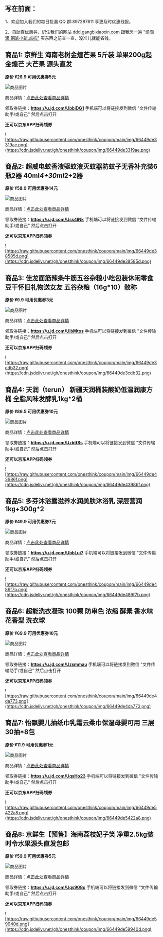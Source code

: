 ## 写在前面：

1、欢迎加入我们的每日捡漏 QQ 群:897287611 享更及时优惠线报。

2、自助查优惠券，记住我们的网站 [ddd.gangbixiaoxin.com](https://ddd.gangbixiaoxin.com) 跟我念一遍 ["滴滴滴.钢笔小新.点抗"](https://ddd.gangbixiaoxin.com) 买东西之前查一查，没准儿就能省钱。

## 商品1: 京鲜生 海南老树金煌芒果 5斤装 单果200g起 金煌芒 大芒果 源头直发

**原价 ¥26.9 可用优惠券5元**

![商品图片](http://img14.360buyimg.com/n1/jfs/t1/202868/11/41559/125459/6628dc56Ffccf0304/f72d23e9716264ca.png)

商品详情：[点击此处查看商品详情](https://union-click.jd.com/jdc?e=1003156031&amp;p=JF8BAQ8JK1olXDYCVV9cAUISAmgNHFklGVlaCgFtUQ5SQi0DBUVNGFJeSwUIFxlJX3EIGloUVA8HVVlYD0kIWipURmsUK1pGMB0vWyhRADJOcCxRHhhSXAobBEcnAl8LGlsSVAAFUldYOEpHAj8JS1pFXDYCVG4LZksWAm4NHFIWWgMyVW5dDksTBWkLEl0cWg4CZF5VD3vArtfdkerA1b_WytaKsezCitPchdMlbTYBZF5cCUkXB2gJGVslbQYyV24DZkpEBWxcEw5AM1tEUh4aXE8fbWYBHV0SWQAyVl9cCkknM19jHyBtNQReAws4TD5wU2l6WT92OltYLTgzCjRrAzpBaSEWJABpAAwvdj5tM284)

领取券链接：**https://u.jd.com/UbbiDG1** 手机端可以将链接发到微信 "文件传输助手/或自己" 然后点击打开

**还可以京东APP扫码领券**

![https://raw.githubusercontent.com/onesthink/coupon/main/img/66449de3319ae.png](https://cdn.jsdelivr.net/gh/onesthink/coupon/img/66449de3319ae.png)

## 商品2: 超威电蚊香液驱蚊液灭蚊器防蚊子无香补充装6瓶2器 40ml*4+30ml*2+2器

**原价 ¥58.9 可用优惠券14元**

![商品图片](http://img14.360buyimg.com/n1/jfs/t1/226822/10/18047/156942/66405d4cF8c150456/0c87346f867c952a.jpg)

商品详情：[点击此处查看商品详情](https://union-click.jd.com/jdc?e=1003156031&amp;p=JF8BARgJK1olXwMEU1lbCEwUC18IGloUXQAEVVlVAUonRzBQRQQlBENHFRxWFlVPRjtUBABAQlRcCEBdCUoWA2kOGlwdVAcdDRsBVXtSQRRffyxAIGVaAAhDQTBQcTp-bRJ1UQoyVW5eCUsQCmkPHVIQbQdSVQ5cWEpHAl8IG2tDMwYDVV9dCUoTAWk4GmsVWwYGUlheAUIWBmsLK1sdWjbV-eaIgvrCi9bchdPC5KHX3eKJlsMnM18LK1sUXAQCUFlcCksnM284GGtLMwdRXVkJCBtEbTJOHRtSCl4GOlhfCUoSBmg4GVoUXwQyZG4JXy1HXhwIQy5POgd7LBUecwx2Cg9jHht7X0dSPDcbVT5fQwoJQ1NsOAJhZF5t)

领取券链接：**https://u.jd.com/Uss4lNk** 手机端可以将链接发到微信 "文件传输助手/或自己" 然后点击打开

**还可以京东APP扫码领券**

![https://raw.githubusercontent.com/onesthink/coupon/main/img/66449de38585d.png](https://cdn.jsdelivr.net/gh/onesthink/coupon/img/66449de38585d.png)

## 商品3: 佳龙面筋辣条牛筋五谷杂粮小吃包装休闲零食豆干怀旧礼物送女友 五谷杂粮（16g*10）散称

**原价 ¥9.9 可用优惠券3元**

![商品图片](http://img14.360buyimg.com/n1/jfs/t1/215916/6/38041/184195/661f76f8Fd9c7fb92/b2cf6b018e59815b.jpg)

商品详情：[点击此处查看商品详情](https://union-click.jd.com/jdc?e=1003156031&amp;p=JF8BARoJK1olXwMEU1pVDEgRCl8IGlsUXQUGVFtUD0MVBV9MRANLAjZbERscSkAJHTdNTwcKBlMdBgABFksWA24IGF8VWA8FXFxbFxJSXzI4cx4QLX5qCQk9chtNUWpXbTMUB1x_AlJROEonAG4IHFITWgALUW5cWEpHAj8JS1olXQYyFTBdC0kVC28JH2sUbQYEVFpbDkgeCmwPElglXQ4FZInwsJ6dsrqAoo-L1dG784vUtJ-Ji184K1glXQcDVl5ZD0oVA184G2sWbVhsVQ1VCE0UBWZmRh0THUFbUhUzAUIeAmsKGWsXXAcAVm5tODIVVAhcZitGCU1eLlxcCkhIeRN3Exh2IGgAPSwVVStDWRNPHA5CO11eFDZtCHs)

领取券链接：**https://u.jd.com/UibMtos** 手机端可以将链接发到微信 "文件传输助手/或自己" 然后点击打开

**还可以京东APP扫码领券**

![https://raw.githubusercontent.com/onesthink/coupon/main/img/66449de3cdb32.png](https://cdn.jsdelivr.net/gh/onesthink/coupon/img/66449de3cdb32.png)

## 商品4: 天润（terun）  新疆天润桶装酸奶低温润康方桶 全脂风味发酵乳1kg*2桶

**原价 ¥86.5 可用优惠券10元**

![商品图片](http://img14.360buyimg.com/n1/jfs/t1/249419/22/8565/98306/663b2a8eFf95166ef/d7db022fa6f325cf.jpg)

商品详情：[点击此处查看商品详情](https://union-click.jd.com/jdc?e=1003156031&amp;p=JF8BARIJK1olXwMEUF9ZDk0XBl8IGl0XWgMGVFpYD3tTXDdWRGtMGENDFlVDFhNSVzMXQA4KD1heSl5cDkkQBmsIH14SQl9HCANtCStefhF0cgJwHlZJVCBYfDxcQgZJTVcZbQcyV19dD0IRBGkBHmsUDQdSVQ5cWEonA284WjUSXQEAVVhtCXsXBW8MHV0WVA8HVV9YOEsfBF_ftuPA17fX3OeJlsPAusjdkufBw44yZG5eOEsWAm0IH1wUXwYyZF5tC3tJbW5bHVgVWQFQOgMbDgtQW2YIdVMUWgYFXFltCkoWAW04K2tpOnNLFR4-aQBkWCRMWiVPDnlaIQsZfCB5ARJjezlUNGFKBg0OYzlgcRZOK1sl)

领取券链接：**https://u.jd.com/UzbtfSs** 手机端可以将链接发到微信 "文件传输助手/或自己" 然后点击打开

**还可以京东APP扫码领券**

![https://raw.githubusercontent.com/onesthink/coupon/main/img/66449de43986f.png](https://cdn.jsdelivr.net/gh/onesthink/coupon/img/66449de43986f.png)

## 商品5: 多芬沐浴露滋养水润美肤沐浴乳 深层营润1kg+300g*2

**原价 ¥49.9 可用优惠券7元**

![商品图片](http://img14.360buyimg.com/n1/jfs/t1/95463/30/41681/106288/663c8bcbFde36545e/912395614fb6d251.jpg)

商品详情：[点击此处查看商品详情](https://union-click.jd.com/jdc?e=1003156031&amp;p=JF8BARgJK1olXwMEU1ldAUkQBV8IGlodVQEEXFtYDEkRAF9MRANLAjZbERscSkAJHTdNTwcKBlMdBgABFksWAmcAHF0dWAMGVlheFxJSXzI4aFltJWRHNVo_dR8ffyRVeA0RO1ZwElJROEonAG4IHFITWgALUW5cWEpHAj8JS1olXQYyFTBbDE0TAmY4GmsVWwYGUlheAUITAWoOK1sdWjbV-eaIgvrCi9bchdPC5KHX3eKJlsMnM18LK1sUXAQCUFlcCksnM284GGtLMwdRXF5fDEMVbTJOHRtSBlYDOldUDkIXBWY4GVoUXwQyZG5bXUtDAA1-Yl1sO1BHCC0ccQpLYW9Wcwt7X0FRMT8DbExPdyl7Zw9SB0RGZF5t)

领取券链接：**https://u.jd.com/UbbLui7** 手机端可以将链接发到微信 "文件传输助手/或自己" 然后点击打开

**还可以京东APP扫码领券**

![https://raw.githubusercontent.com/onesthink/coupon/main/img/66449de489f7b.png](https://cdn.jsdelivr.net/gh/onesthink/coupon/img/66449de489f7b.png)

## 商品6: 超能洗衣凝珠 100颗 防串色 浓缩 酵素 香水味 花香型 洗衣球

**原价 ¥69.9 可用优惠券10元**

![商品图片](http://img14.360buyimg.com/n1/jfs/t1/92208/10/37242/108391/65601366F753535dc/a57277448cc9f1ff.jpg)

商品详情：[点击此处查看商品详情](https://union-click.jd.com/jdc?e=1003156031&amp;p=JF8BARgJK1olXwQBXVxaC00RAV8IGloUXgUGU1ZeAUonRzBQRQQlBENHFRxWFlVPRjtUBABAQlRcCEBdCUoWAGwMHFMWVAcdDRsBVXtKcAdrEwsXImRCHAwZCVEfUxRtQyZlUQoyVW5eCUsQCmkPHVIQbQdSVQ5cWEpHAl8IG2tDMwYDVV9cCUseAGY4GmsVWwYGUlheAUIRCm8AK1sdWjbV-eaIgvrCi9bchdPC5KHX3eKJlsMnM18LK1sUXAQCUFlcCksnM284GGtLMwdRUlxcWxwQbTJOHRtSAAFcOlhfCUoQCm04GVoUXwQyZG4KdyISZT1sYwFDCFtYMj4UYE5RVBQLaQJ7X0JaLFsfbQ1xAAxTRyF8Nn10ZF5t)

领取券链接：**https://u.jd.com/Uzsmmau** 手机端可以将链接发到微信 "文件传输助手/或自己" 然后点击打开

**还可以京东APP扫码领券**

![https://raw.githubusercontent.com/onesthink/coupon/main/img/66449de4da773.png](https://cdn.jsdelivr.net/gh/onesthink/coupon/img/66449de4da773.png)

## 商品7: 怡飘婴儿抽纸巾乳霜云柔巾保湿母婴可用 三层30抽*8包

**原价 ¥11.9 可用优惠券1元**

![商品图片](http://img14.360buyimg.com/n1/jfs/t1/165484/3/43267/67352/6629ced6F44e0867a/4462de9950337348.png)

商品详情：[点击此处查看商品详情](https://union-click.jd.com/jdc?e=1003156031&amp;p=JF8BARoJK1olXwMCVFxVCEgfBV8IGlsUXQ4FV1xZDU0TBF9MRANLAjZbERscSkAJHTdNTwcKBlMdBgABFksWA24IE1wWXwIHUlpaFxJSXzI4UiJ9WA9gPBo4VgsQfw4PHiMUPEJUNFJROEonAG4IHFITWgALUW5cWEpHAj8JS1olXQYyFTBdCkwRAmoBG2sUbQYEVFpbDkgeC28NE1wlXQ4FZInwsJ6dsrqAoo-L1dG784vUtJ-Ji184K1glXQcDVl5ZD0oVA184G2sWbVhsVQ1bC0sTBG5mRh0THUFcVRozAEoQA2kJGWsXXAcAVm5tOC5tU2xRaCleHE5KKgMWSzFSax1KHQlWP2gAVD5aCgNuUSdbbQBCP0JeDR5tCHs)

领取券链接：**https://u.jd.com/UqsHo23** 手机端可以将链接发到微信 "文件传输助手/或自己" 然后点击打开

**还可以京东APP扫码领券**

![https://raw.githubusercontent.com/onesthink/coupon/main/img/66449de5422a8.png](https://cdn.jsdelivr.net/gh/onesthink/coupon/img/66449de5422a8.png)

## 商品8: 京鲜生【预售】海南荔枝妃子笑 净重2.5kg装 时令水果源头直发包邮

**原价 ¥59.9 可用优惠券5元**

![商品图片](http://img14.360buyimg.com/n1/jfs/t1/221348/38/39525/250338/66306bf1F6a372060/e80e88a7a72e90c6.jpg)

商品详情：[点击此处查看商品详情](https://union-click.jd.com/jdc?e=1003156031&amp;p=JF8BARQJK1olXwMEU1ZUD08WA18IGloUXw4CVFdaDkwnRzBQRQQlBENHFRxWFlVPRjtUBABAQlRcCEBdCUoWAWcIG1ISWwEdDRsBVXsJBj1BEixSJGR8JhcVV0xcdHF0WClDUQoyVW5eCUsQCmkPHVIQbQdSVQ5cWEpHAl8IG2tXM0RbFhUcSnsWM28OG18TWwULXFpeDkknA2cPK4y45dOI5YvVsZ-Ji7ixvI6c4dKc3G5tOEgnA24JGVsRWgcAVG5tCHsUMzFmGggcWlIBA1gzVQ0RQyhIUhl7WwUKUlhdD3sVAm4KGWslbWUFDgMAdRhVXh1fTQMWXgRZVV8vdA9XAAEKZTpvDXJ1PD8qXzJ2Wh1JTw0lXTY)

领取券链接：**https://u.jd.com/Uqs908o** 手机端可以将链接发到微信 "文件传输助手/或自己" 然后点击打开

**还可以京东APP扫码领券**

![https://raw.githubusercontent.com/onesthink/coupon/main/img/66449de59940d.png](https://cdn.jsdelivr.net/gh/onesthink/coupon/img/66449de59940d.png)

